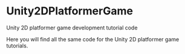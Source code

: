 # Unity2DPlatformerGame
Unity 2D platformer game development tutorial code

Here you will find all the same code for the Unity 2D platformer game tutorials.
